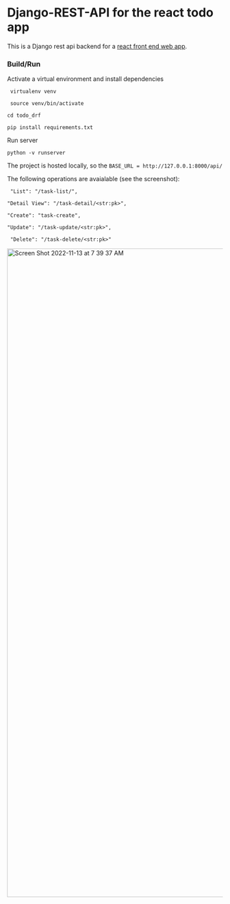 # Django-REST-API for the react todo app
This is a Django rest api backend for a [react front end web app](https://github.com/React-projects-tesfa/React-front-end-Todo-App).

### Build/Run
Activate a virtual environment and install dependencies

``` virtualenv venv```

``` source venv/bin/activate```

```cd todo_drf```

```pip install requirements.txt```

Run server

```python -v runserver```

The project is hosted locally, so the ```BASE_URL = http://127.0.0.1:8000/api/```


The following operations are avaialable (see the screenshot):

``` "List": "/task-list/",```

```"Detail View": "/task-detail/<str:pk>",```

```"Create": "task-create",```

```"Update": "/task-update/<str:pk>",```

``` "Delete": "/task-delete/<str:pk>"```


<img width="1512" alt="Screen Shot 2022-11-13 at 7 39 37 AM" src="https://user-images.githubusercontent.com/62855279/201522132-f005be15-e98e-495b-aab8-5bef4520db94.png">
